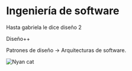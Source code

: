 # Ingeniería de software

Hasta gabriela le dice diseño 2

Diseño++

Patrones de diseño &rarr; Arquitecturas de software.

![Nyan cat](https://media.giphy.com/media/sIIhZliB2McAo/giphy.gif)
